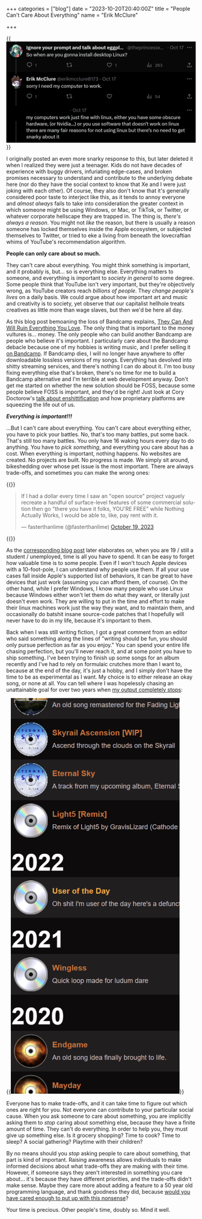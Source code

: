 +++
categories = ["blog"]
date = "2023-10-20T20:40:00Z"
title = "People Can't Care About Everything"
name = "Erik McClure"

+++

{{<img src="/img/linux-tweet.png" alt="Sorry, I need my computer to work" width="1172">}}

I originally posted an even more snarky response to this, but later deleted it when I realized they were just a teenager. Kids do not have decades of experience with buggy drivers, infuriating edge-cases, and broken promises necessary to understand and contribute to the underlying debate here (nor do they have the social context to know that Xe and I were just joking with each other). Of course, they also don't know that it's generally considered poor taste to interject like this, as it tends to annoy everyone and *almost always* fails to take into consideration the greater context in which someone might be using Windows, or Mac, or TikTok, or Twitter, or whatever corporate hellscape they are trapped in. The thing is, _there's always a reason_. You might not _like_ the reason, but there is usually a reason someone has locked themselves inside the Apple ecosystem, or subjected themselves to Twitter, or tried to eke a living from beneath the lovecraftian whims of YouTube's recommendation algorithm.

**People can only care about so much.**

They can't care about everything. You might think something is important, and it probably is, but... so is everything else. Everything matters to someone, and everything is important to _society in general_ to some degree. Some people think that YouTube isn't very important, but they're objectively wrong, as YouTube creators reach *billions of people*. They *change people's lives* on a daily basis. We could argue about how important art and music and creativity is to society, yet observe that our capitalist hellhole treats creatives as little more than wage slaves, but then we'd be here all day.

As this blog post bemoaning the loss of Bandcamp explains, [They Can And Will Ruin Everything You Love](https://www.welcometohellworld.com/they-can-and-will-ruin-everything-you-love/). The only thing that is important to the money vultures is... money. The only people who can build another Bandcamp are people who believe it's important. I particularly care about the Bandcamp debacle because one of my hobbies is writing music, and I prefer selling it [on Bandcamp](https://erikmcclure.bandcamp.com/). If Bandcamp dies, I will no longer have anywhere to offer downloadable lossless versions of my songs. Everything has devolved into shitty streaming services, and there's nothing I can do about it. I'm too busy fixing everything else that's broken, there's no time for me to build a Bandcamp alternative and I'm terrible at web development anyway. Don't get me started on whether the new solution should be FOSS, because some people believe FOSS is important, and they'd be right! Just look at Cory Doctorow's [talk about enshittification](https://www.youtube.com/watch?v=q118B_QdP2k) and how proprietary platforms are squeezing the life out of us.

***Everything is important!!!***

...But I can't care about everything. You can't care about everything either, you have to pick your battles. No, that's too many battles, put some back. That's still too many battles. You only have 16 waking hours every day to do anything. You have to _pick something_, and everything you care about has a cost. When everything is important, nothing happens. No websites are created. No projects are built. No progress is made. We simply sit around, bikeshedding over whose pet issue is the most important. There are always trade-offs, and sometimes you can make the wrong ones:

{{<html>}}<blockquote class="twitter-tweet" ><p lang="en" dir="ltr">If I had a dollar every time I saw an &quot;open source&quot; project vaguely recreate a handful of surface-level features of some commercial solution then go &quot;there you have it folks, YOU&#39;RE FREE&quot; while Nothing Actually Works, I would be able to, like, pay rent with it.</p>&mdash; fasterthanlime (@fasterthanlime) <a href="https://twitter.com/fasterthanlime/status/1714980045960159341?ref_src=twsrc%5Etfw">October 19, 2023</a></blockquote> <script async src="https://platform.twitter.com/widgets.js" charset="utf-8"></script>{{</html>}}

As the [corresponding blog post](https://fasterthanli.me/articles/just-paying-figma-15-dollars) later elaborates on, when you are 19 / still a student / unemployed, time is all you have to spend. It can be easy to forget how valuable time is to some people. Even if I won't touch Apple devices with a 10-foot-pole, I can understand why people use them. If all your use cases fall inside Apple's supported list of behaviors, it can be great to have devices that just work (assuming you can afford them, of course). On the other hand, while I prefer Windows, I know many people who use Linux because Windows either won't let them do what they want, or literally just doesn't even work. They are willing to put in the time and effort to make their linux machines work just the way they want, and to maintain them, and occasionally do batshit insane source-code patches that I hopefully will never have to do in my life, because it's important to them.

Back when I was still writing fiction, I got a great comment from an editor who said something along the lines of "writing should be fun, you should only pursue perfection as far as you enjoy." You can spend your entire life chasing perfection, but you'll never reach it, and at some point you have to ship something. I've been trying to finish up some songs for an album recently and I've had to rely on formulaic crutches more than I want to, because at the end of the day, it's just a hobby, and I simply don't have the time to be as experimental as I want. My choice is to either release an okay song, or none at all. You can tell where I was hopelessly chasing an unattainable goal for over two years when [my output completely stops](https://erikmcclure.newgrounds.com/audio/):

{{<img src="/img/song-output.png" alt="Song Output" width="449">}}

Everyone has to make trade-offs, and it can take time to figure out which ones are right for you. Not everyone can contribute to your particular social cause. When you ask someone to care about something, you are implicitly asking them to *stop* caring about something else, because they have a finite amount of time. They can't do everything. In order to help you, they must give up something else. Is it grocery shopping? Time to cook? Time to sleep? A social gathering? Playtime with their children? 

By no means should you *stop* asking people to care about something, that part is kind of important. Raising awareness allows individuals to make informed decisions about what trade-offs they are making with their time. However, if someone says they aren't interested in something you care about... it's because they have different priorities, and the trade-offs didn't make sense. Maybe they care more about adding a feature to a 50 year old programming language, and thank goodness they did, because [would you have cared enough to put up with this nonsense](https://thephd.dev/finally-embed-in-c23)?

Your time is precious. Other people's time, doubly so. Mind it well.
